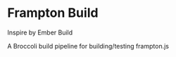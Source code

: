 # Frampton Build

Inspire by Ember Build

A Broccoli build pipeline for building/testing frampton.js